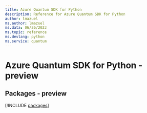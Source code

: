```yaml
---
title: Azure Quantum SDK for Python
description: Reference for Azure Quantum SDK for Python
author: lmazuel
ms.author: lmazuel
ms.data: 06/26/2023
ms.topic: reference
ms.devlang: python
ms.service: quantum
---
```

# Azure Quantum SDK for Python - preview
## Packages - preview
[!INCLUDE [packages](quantum-index.md)]